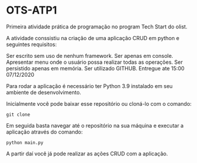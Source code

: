 # OTS-ATP1
Primeira atividade prática de programação no program Tech Start do olist.

A atividade conssistiu na criação de uma aplicação CRUD em python e seguintes requisitos:

Ser escrito sem uso de nenhum framework.
Ser apenas em console.
Apresentar menu onde o usuário possa realizar todas as operações.
Ser persistido apenas em memória.
Ser utilizado GITHUB.
Entregue ate 15:00 07/12/2020

Para rodar a aplicação é necessário ter Python 3.9 instalado em seu ambiente de desenvolvimento.

Inicialmente você pode baixar esse repositório ou cloná-lo com o comando:
```
git clone
```
Em seguida basta navegar até o repositório na sua máquina e executar a aplicação através do comando:

```
python main.py
```
A partir daí você já pode realizar as ações CRUD com a aplicação.
